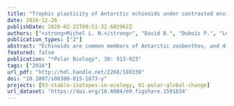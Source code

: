 ```yaml
---
title: "Trophic plasticity of Antarctic echinoids under contrasted environmental conditions"
date: 2016-12-26
publishDate: 2020-02-22T09:51:32.602962Z
authors: ["<strong>Michel L. N.</strong>", "David B.", "Dubois P.", "Lepoint G.", "De Ridder C"]
publication_types: ["2"]
abstract: "Echinoids are common members of Antarctic zoobenthos, and different groups can show important trophic diversity. As part of the ANT-XXIX/3 cruise of RV Polarstern, trophic plasticity of sea urchins was studied in three neighbouring regions (Drake Passage, Bransfield Strait and Weddell Sea) featuring several depth-related habitats offering different trophic environments to benthic consumers. Three families with contrasting feeding habits (Cidaridae, Echinidae and Schizasteridae) were studied. Gut content examination and stable isotopes ratios of C and N suggest that each of the studied families showed a different response to variation in environmental and food conditions. Schizasteridae trophic plasticity was low, and these sea urchins were bulk sediment feeders relying on sediment-associated organic matter in all regions and/or depth-related habitats. Cidaridae consumed the most animal-derived material. Their diet varied according to the considered area, as sea urchins from Bransfield Strait relied mostly on living and/or dead animal material, while specimens from Weddell Sea fed on a mixture of dead animal material and other detritus. Echinidae also showed important trophic plasticity. They fed on various detrital items in Bransfield Strait, and selectivity of ingested material varied across depth-related habitats. In Weddell Sea, stable isotopes revealed that they mostly relied on highly <sup>13</sup>C-enriched food items, presumably microbially reworked benthic detritus. The differences in adaptive strategies could lead to family-specific responses of Antarctic echinoids to environmental and food-related changes."
featured: false
publication: "*Polar Biology*, 39: 913-923"
tags: ["2016"]
url_pdf: "http://hdl.handle.net/2268/189330"
doi: "10.1007/s00300-015-1873-y"
projects: [03-stable-isotopes-in-ecology, 01-polar-global-change]
url_dataset: 'https://doi.org/10.6084/m9.figshare.1591834'
---
```


